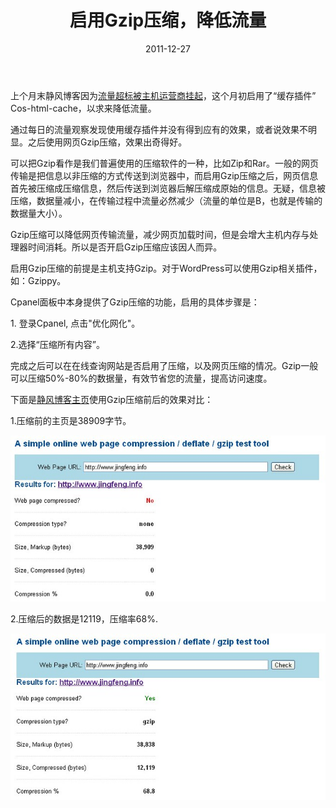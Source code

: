 ﻿---
title: "启用Gzip压缩，降低流量"
date: 2011-12-27
categories: 
  - "website"
tags: 
  - "gzip"
  - "wordpress"
  - "流量"
---

上个月末静风博客因为[流量超标被主机运营商挂起](http://www.jfsay.com/archives/437.html "静风博客流量超负荷，被管理员挂起")，这个月初启用了“缓存插件” Cos-html-cache，以求来降低流量。

通过每日的流量观察发现使用缓存插件并没有得到应有的效果，或者说效果不明显。之后使用网页Gzip压缩，效果出奇得好。

可以把Gzip看作是我们普遍使用的压缩软件的一种，比如Zip和Rar。一般的网页传输是把信息以非压缩的方式传送到浏览器中，而启用Gzip压缩之后，网页信息首先被压缩成压缩信息，然后传送到浏览器后解压缩成原始的信息。无疑，信息被压缩，数据量减小，在传输过程中流量必然减少（流量的单位是B，也就是传输的数据量大小）。

Gzip压缩可以降低网页传输流量，减少网页加载时间，但是会增大主机内存与处理器时间消耗。所以是否开启Gzip压缩应该因人而异。

启用Gzip压缩的前提是主机支持Gzip。对于WordPress可以使用Gzip相关插件，如：Gzippy。

Cpanel面板中本身提供了Gzip压缩的功能，启用的具体步骤是：

1\. 登录Cpanel, 点击"优化网化"。

2.选择“压缩所有内容”。

完成之后可以在在线查询网站是否启用了压缩，以及网页压缩的情况。Gzip一般可以压缩50%-80%的数据量，有效节省您的流量，提高访问速度。

下面是[静风博客主页](https://www.jfsay.com)使用Gzip压缩前后的效果对比：

1.压缩前的主页是38909字节。

![压缩前1](/images/6563161775_126fd6870a_z.jpg)

2.压缩后的数据是12119，压缩率68%.

[![压缩后1](/images/6563161863_1e6bbc4a30_z.jpg)](http://tool.chinaz.com/Gzips/)

